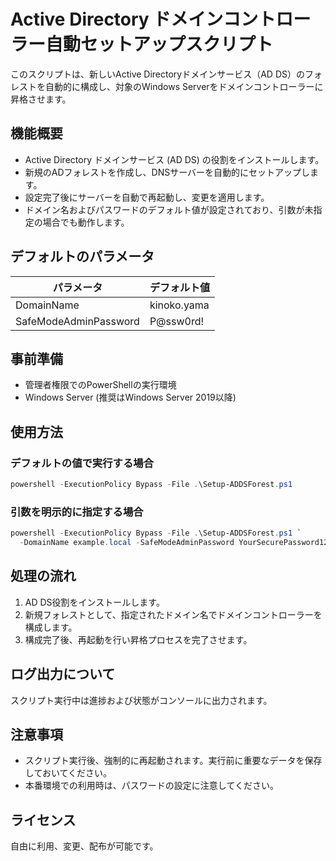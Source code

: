 # Active Directory ドメインコントローラー自動セットアップスクリプト

このスクリプトは、新しいActive Directoryドメインサービス（AD DS）のフォレストを自動的に構成し、対象のWindows Serverをドメインコントローラーに昇格させます。

## 機能概要
- Active Directory ドメインサービス (AD DS) の役割をインストールします。
- 新規のADフォレストを作成し、DNSサーバーを自動的にセットアップします。
- 設定完了後にサーバーを自動で再起動し、変更を適用します。
- ドメイン名およびパスワードのデフォルト値が設定されており、引数が未指定の場合でも動作します。

## デフォルトのパラメータ
| パラメータ | デフォルト値 |
|------------|------------------|
| DomainName | kinoko.yama      |
| SafeModeAdminPassword | P@ssw0rd!        |

## 事前準備
- 管理者権限でのPowerShellの実行環境
- Windows Server (推奨はWindows Server 2019以降)

## 使用方法

### デフォルトの値で実行する場合
```powershell
powershell -ExecutionPolicy Bypass -File .\Setup-ADDSForest.ps1
```

### 引数を明示的に指定する場合
```powershell
powershell -ExecutionPolicy Bypass -File .\Setup-ADDSForest.ps1 `
  -DomainName example.local -SafeModeAdminPassword YourSecurePassword123
```

## 処理の流れ
1. AD DS役割をインストールします。
2. 新規フォレストとして、指定されたドメイン名でドメインコントローラーを構成します。
3. 構成完了後、再起動を行い昇格プロセスを完了させます。

## ログ出力について
スクリプト実行中は進捗および状態がコンソールに出力されます。

## 注意事項
- スクリプト実行後、強制的に再起動されます。実行前に重要なデータを保存しておいてください。
- 本番環境での利用時は、パスワードの設定に注意してください。

## ライセンス
自由に利用、変更、配布が可能です。
